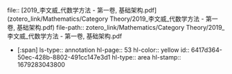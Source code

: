 file:: [2019_李文威_代数学方法 - 第一卷, 基础架构.pdf](zotero_link/Mathematics/Category Theory/2019_李文威_代数学方法 - 第一卷, 基础架构.pdf)
file-path:: zotero_link/Mathematics/Category Theory/2019_李文威_代数学方法 - 第一卷, 基础架构.pdf

- [:span]
  ls-type:: annotation
  hl-page:: 53
  hl-color:: yellow
  id:: 6417d364-50ec-428b-8802-491cc147e3d1
  hl-type:: area
  hl-stamp:: 1679283043800